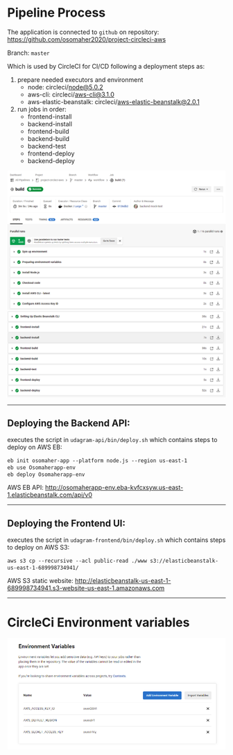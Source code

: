 # Pipeline Process
The application is connected to `github` on repository: https://github.com/osomaher2020/project-circleci-aws

Branch: `master`

Which is used by CircleCI for CI/CD following a deployment steps as:

1. prepare needed executors and environment
    - node: circleci/node@5.0.2
    - aws-cli: circleci/aws-cli@3.1.0
    - aws-elastic-beanstalk: circleci/aws-elastic-beanstalk@2.0.1
2. run jobs in order:
    - frontend-install
    - backend-install
    - frontend-build
    - backend-build
    - backend-test
    - frontend-deploy
    - backend-deploy

![circleci_process](./imgs/circleci-deploy1.png)
![circleci_process2](./imgs/circleci-deploy2.png)

---
## Deploying the Backend API:
executes the script in `udagram-api/bin/deploy.sh` which contains steps to deploy on AWS EB:
```
eb init osomaher-app --platform node.js --region us-east-1
eb use Osomaherapp-env
eb deploy Osomaherapp-env
```

AWS EB API: http://osomaherapp-env.eba-kvfcxsyw.us-east-1.elasticbeanstalk.com/api/v0

---
## Deploying the Frontend UI:
executes the script in `udagram-frontend/bin/deploy.sh` which contains steps to deploy on AWS S3:
```
aws s3 cp --recursive --acl public-read ./www s3://elasticbeanstalk-us-east-1-689998734941/
```

AWS S3 static website: http://elasticbeanstalk-us-east-1-689998734941.s3-website-us-east-1.amazonaws.com

---

# CircleCi Environment variables

![circleci_env](./imgs/circleci_env.png)
